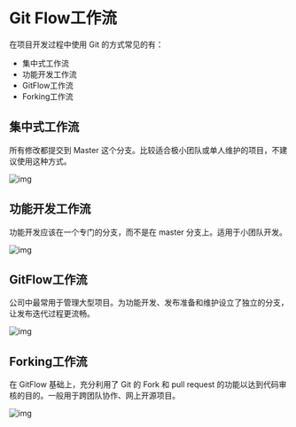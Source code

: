# Git Flow工作流

在项目开发过程中使用 Git 的方式常见的有：

- 集中式工作流
- 功能开发工作流
- GitFlow工作流
- Forking工作流

## 集中式工作流

所有修改都提交到 Master 这个分支。比较适合极小团队或单人维护的项目，不建议使用这种方式。

![img](https://cdn.jsdelivr.net/gh/letengzz/tc2/img202406132336755.jpg) 

## 功能开发工作流

功能开发应该在一个专门的分支，而不是在 master 分支上。适用于小团队开发。

![img](https://cdn.jsdelivr.net/gh/letengzz/tc2/img202406132336286.jpg) 

## GitFlow工作流

公司中最常用于管理大型项目。为功能开发、发布准备和维护设立了独立的分支，让发布迭代过程更流畅。

![img](https://cdn.jsdelivr.net/gh/letengzz/tc2/img202406132336887.jpg) 

## Forking工作流

在 GitFlow 基础上，充分利用了 Git 的 Fork 和 pull request 的功能以达到代码审核的目的。一般用于跨团队协作、网上开源项目。

![img](https://cdn.jsdelivr.net/gh/letengzz/tc2/img202406132336430.jpg) 

## 